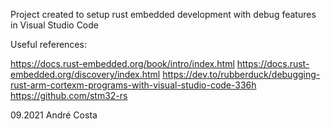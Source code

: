 Project created to setup rust embedded development with debug features in Visual Studio Code

Useful references:

https://docs.rust-embedded.org/book/intro/index.html
https://docs.rust-embedded.org/discovery/index.html
https://dev.to/rubberduck/debugging-rust-arm-cortexm-programs-with-visual-studio-code-336h
https://github.com/stm32-rs

09.2021 André Costa
